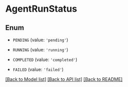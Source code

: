 # AgentRunStatus


## Enum

* `PENDING` (value: `'pending'`)

* `RUNNING` (value: `'running'`)

* `COMPLETED` (value: `'completed'`)

* `FAILED` (value: `'failed'`)

[[Back to Model list]](../README.md#documentation-for-models) [[Back to API list]](../README.md#documentation-for-api-endpoints) [[Back to README]](../README.md)


